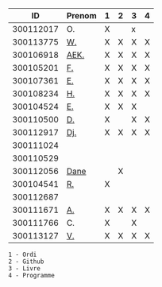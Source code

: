 

|  ID        | Prenom              |1|2|3|4|
|------------|---------------------|-|-|-|-|
|300112017   | O.                  |X| |x| | * Pas sur la liste 
|300113775   | [W.](https://github.com/widby)                  |X|X|X|X|
|300106918   | [AEK.](https://github.com/AEKchaouche)                |X|X|X|X|
|300105201   | [F.](https://github.com/BgbgL13)                 |X|X|X|X|
|300107361   | [E.](https://github.com/toch90)                  |X|X|X|X|
|300108234   | [H.](https://github.com/halimabzn)                  |X|X|X|X|
|300104524   | [E.](https://github.com/Echnaideurgeneus)   |X|X|X| |
|300110500   | [D.](https://github.com/didier300110500)                  |X| |X|X|
|300112917   | [Dj.](https://github.com/djumaster)                 |X|X|X|X|
|300111024   |                     | | | | |
|300110529   |                     | | | | |
|300112056   | [Dane](https://github.com/danekayi)                    | |X| | |
|300104541   | [R.](https://github.com/Romeomian)                  |X| | | |
|300112687   |                     | | | | |
|300111671   | [A.](https://github.com/AbbasSadissou)                  |X|X|X|X|
|300111766   | C.                  |X| |X| |
|300113127   | [V.](https://github.com/Futureseven)                  |X|X|X|X|


```
1 - Ordi
2 - Github
3 - Livre
4 - Programme
```
